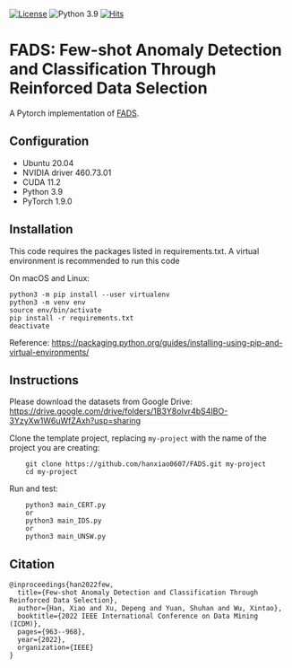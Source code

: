 [![License](https://img.shields.io/badge/License-BSD%203--Clause-red.svg)](https://github.com/hanxiao0607/FADS/blob/master/LICENSE)
![Python 3.9](https://img.shields.io/badge/python-3.9-blue.svg)
[![Hits](https://hits.seeyoufarm.com/api/count/incr/badge.svg?url=https%3A%2F%2Fgithub.com%2Fhanxiao0607%2FFADS&count_bg=%2379C83D&title_bg=%23555555&icon=&icon_color=%23E7E7E7&title=hits&edge_flat=false)](https://hits.seeyoufarm.com)

# FADS: Few-shot Anomaly Detection and Classification Through Reinforced Data Selection
A Pytorch implementation of [FADS]().

## Configuration
- Ubuntu 20.04
- NVIDIA driver 460.73.01 
- CUDA 11.2
- Python 3.9
- PyTorch 1.9.0

## Installation
This code requires the packages listed in requirements.txt.
A virtual environment is recommended to run this code

On macOS and Linux:  
```
python3 -m pip install --user virtualenv
python3 -m venv env
source env/bin/activate
pip install -r requirements.txt
deactivate
```
Reference: https://packaging.python.org/guides/installing-using-pip-and-virtual-environments/

## Instructions

Please download the datasets from Google Drive: https://drive.google.com/drive/folders/1B3Y8oIvr4bS4IBO-3YzyXw1W6uWfZAxh?usp=sharing

Clone the template project, replacing ``my-project`` with the name of the project you are creating:

        git clone https://github.com/hanxiao0607/FADS.git my-project
        cd my-project

Run and test:

        python3 main_CERT.py
        or
        python3 main_IDS.py
        or
        python3 main_UNSW.py

## Citation
```
@inproceedings{han2022few,
  title={Few-shot Anomaly Detection and Classification Through Reinforced Data Selection},
  author={Han, Xiao and Xu, Depeng and Yuan, Shuhan and Wu, Xintao},
  booktitle={2022 IEEE International Conference on Data Mining (ICDM)},
  pages={963--968},
  year={2022},
  organization={IEEE}
}
```
